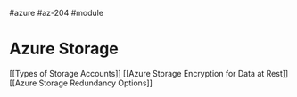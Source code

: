 #azure #az-204 #module 

# Azure Storage
[[Types of Storage Accounts]]
[[Azure Storage Encryption for Data at Rest]]
[[Azure Storage Redundancy Options]]
